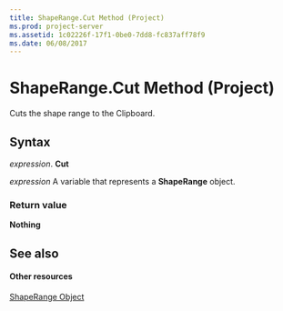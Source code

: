 ```yaml
---
title: ShapeRange.Cut Method (Project)
ms.prod: project-server
ms.assetid: 1c02226f-17f1-0be0-7dd8-fc837aff78f9
ms.date: 06/08/2017
---
```



# ShapeRange.Cut Method (Project)
Cuts the shape range to the Clipboard.

## Syntax

 _expression_. **Cut**

 _expression_ A variable that represents a **ShapeRange** object.


### Return value

 **Nothing**


## See also


#### Other resources


[ShapeRange Object](Project.shaperange.md)
